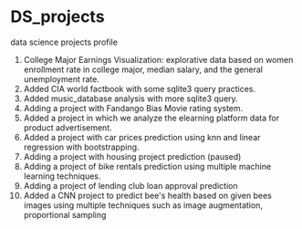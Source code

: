 # DS_projects
data science projects profile

1. College Major Earnings Visualization: explorative data based on women enrollment rate in college major, median salary, and the general unemployment rate.
2. Added CIA world factbook with some sqlite3 query practices.
3. Added music_database analysis with more sqlite3 query.
4. Adding a project with Fandango Bias Movie rating system.
5. Added a project in which we analyze the elearning platform data for product advertisement.
6. Added a project with car prices prediction using knn and linear regression with bootstrapping.
7. Adding a project with housing project prediction (paused)
8. Adding a project of bike rentals prediction using multiple machine learning techniques.
9. Adding a project of lending club loan approval prediction
10. Added a CNN project to predict bee's health based on given bees images using multiple techniques such as image augmentation, proportional sampling